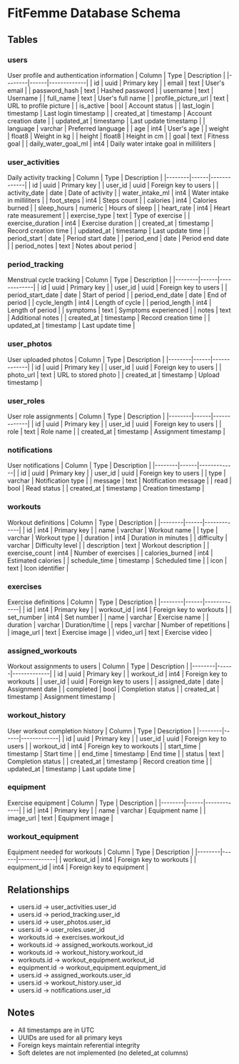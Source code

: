 # FitFemme Database Schema

## Tables

### users
User profile and authentication information
| Column | Type | Description |
|--------|------|-------------|
| id | uuid | Primary key |
| email | text | User's email |
| password_hash | text | Hashed password |
| username | text | Username |
| full_name | text | User's full name |
| profile_picture_url | text | URL to profile picture |
| is_active | bool | Account status |
| last_login | timestamp | Last login timestamp |
| created_at | timestamp | Account creation date |
| updated_at | timestamp | Last update timestamp |
| language | varchar | Preferred language |
| age | int4 | User's age |
| weight | float8 | Weight in kg |
| height | float8 | Height in cm |
| goal | text | Fitness goal |
| daily_water_goal_ml | int4 | Daily water intake goal in milliliters |

### user_activities
Daily activity tracking
| Column | Type | Description |
|--------|------|-------------|
| id | uuid | Primary key |
| user_id | uuid | Foreign key to users |
| activity_date | date | Date of activity |
| water_intake_ml | int4 | Water intake in milliliters |
| foot_steps | int4 | Steps count |
| calories | int4 | Calories burned |
| sleep_hours | numeric | Hours of sleep |
| heart_rate | int4 | Heart rate measurement |
| exercise_type | text | Type of exercise |
| exercise_duration | int4 | Exercise duration |
| created_at | timestamp | Record creation time |
| updated_at | timestamp | Last update time |
| period_start | date | Period start date |
| period_end | date | Period end date |
| period_notes | text | Notes about period |

### period_tracking
Menstrual cycle tracking
| Column | Type | Description |
|--------|------|-------------|
| id | uuid | Primary key |
| user_id | uuid | Foreign key to users |
| period_start_date | date | Start of period |
| period_end_date | date | End of period |
| cycle_length | int4 | Length of cycle |
| period_length | int4 | Length of period |
| symptoms | text | Symptoms experienced |
| notes | text | Additional notes |
| created_at | timestamp | Record creation time |
| updated_at | timestamp | Last update time |

### user_photos
User uploaded photos
| Column | Type | Description |
|--------|------|-------------|
| id | uuid | Primary key |
| user_id | uuid | Foreign key to users |
| photo_url | text | URL to stored photo |
| created_at | timestamp | Upload timestamp |

### user_roles
User role assignments
| Column | Type | Description |
|--------|------|-------------|
| id | uuid | Primary key |
| user_id | uuid | Foreign key to users |
| role | text | Role name |
| created_at | timestamp | Assignment timestamp |

### notifications
User notifications
| Column | Type | Description |
|--------|------|-------------|
| id | uuid | Primary key |
| user_id | uuid | Foreign key to users |
| type | varchar | Notification type |
| message | text | Notification message |
| read | bool | Read status |
| created_at | timestamp | Creation timestamp |

### workouts
Workout definitions
| Column | Type | Description |
|--------|------|-------------|
| id | int4 | Primary key |
| name | varchar | Workout name |
| type | varchar | Workout type |
| duration | int4 | Duration in minutes |
| difficulty | varchar | Difficulty level |
| description | text | Workout description |
| exercise_count | int4 | Number of exercises |
| calories_burned | int4 | Estimated calories |
| schedule_time | timestamp | Scheduled time |
| icon | text | Icon identifier |

### exercises
Exercise definitions
| Column | Type | Description |
|--------|------|-------------|
| id | int4 | Primary key |
| workout_id | int4 | Foreign key to workouts |
| set_number | int4 | Set number |
| name | varchar | Exercise name |
| duration | varchar | Duration/time |
| reps | varchar | Number of repetitions |
| image_url | text | Exercise image |
| video_url | text | Exercise video |

### assigned_workouts
Workout assignments to users
| Column | Type | Description |
|--------|------|-------------|
| id | uuid | Primary key |
| workout_id | int4 | Foreign key to workouts |
| user_id | uuid | Foreign key to users |
| assigned_date | date | Assignment date |
| completed | bool | Completion status |
| created_at | timestamp | Assignment timestamp |

### workout_history
User workout completion history
| Column | Type | Description |
|--------|------|-------------|
| id | uuid | Primary key |
| user_id | uuid | Foreign key to users |
| workout_id | int4 | Foreign key to workouts |
| start_time | timestamp | Start time |
| end_time | timestamp | End time |
| status | text | Completion status |
| created_at | timestamp | Record creation time |
| updated_at | timestamp | Last update time |

### equipment
Exercise equipment
| Column | Type | Description |
|--------|------|-------------|
| id | int4 | Primary key |
| name | varchar | Equipment name |
| image_url | text | Equipment image |

### workout_equipment
Equipment needed for workouts
| Column | Type | Description |
|--------|------|-------------|
| workout_id | int4 | Foreign key to workouts |
| equipment_id | int4 | Foreign key to equipment |

## Relationships
- users.id -> user_activities.user_id
- users.id -> period_tracking.user_id
- users.id -> user_photos.user_id
- users.id -> user_roles.user_id
- workouts.id -> exercises.workout_id
- workouts.id -> assigned_workouts.workout_id
- workouts.id -> workout_history.workout_id
- workouts.id -> workout_equipment.workout_id
- equipment.id -> workout_equipment.equipment_id
- users.id -> assigned_workouts.user_id
- users.id -> workout_history.user_id
- users.id -> notifications.user_id

## Notes
- All timestamps are in UTC
- UUIDs are used for all primary keys
- Foreign keys maintain referential integrity
- Soft deletes are not implemented (no deleted_at columns)
